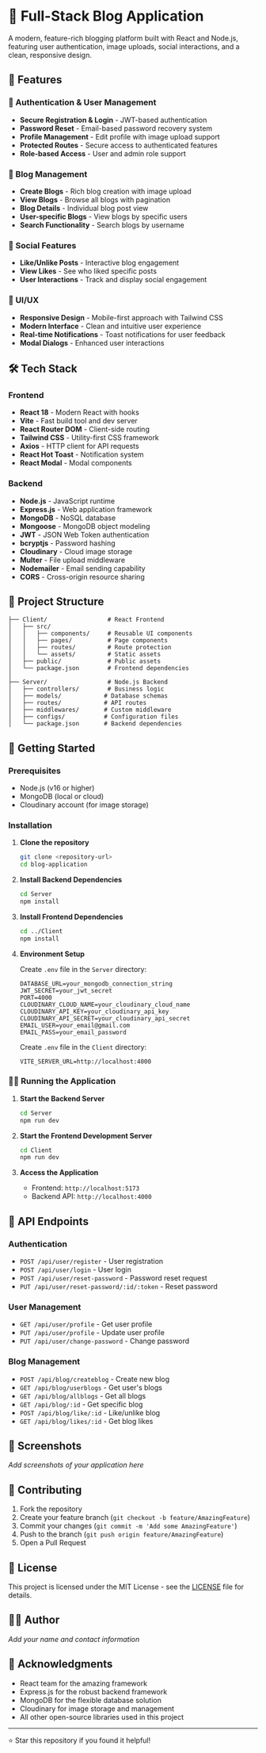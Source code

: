 # 📝 Full-Stack Blog Application

A modern, feature-rich blogging platform built with React and Node.js, featuring user authentication, image uploads, social interactions, and a clean, responsive design.

## 🌟 Features

### 🔐 Authentication & User Management
- **Secure Registration & Login** - JWT-based authentication
- **Password Reset** - Email-based password recovery system
- **Profile Management** - Edit profile with image upload support
- **Protected Routes** - Secure access to authenticated features
- **Role-based Access** - User and admin role support

### 📖 Blog Management
- **Create Blogs** - Rich blog creation with image upload
- **View Blogs** - Browse all blogs with pagination
- **Blog Details** - Individual blog post view
- **User-specific Blogs** - View blogs by specific users
- **Search Functionality** - Search blogs by username

### 💝 Social Features
- **Like/Unlike Posts** - Interactive blog engagement
- **View Likes** - See who liked specific posts
- **User Interactions** - Track and display social engagement

### 🎨 UI/UX
- **Responsive Design** - Mobile-first approach with Tailwind CSS
- **Modern Interface** - Clean and intuitive user experience
- **Real-time Notifications** - Toast notifications for user feedback
- **Modal Dialogs** - Enhanced user interactions

## 🛠️ Tech Stack

### Frontend
- **React 18** - Modern React with hooks
- **Vite** - Fast build tool and dev server
- **React Router DOM** - Client-side routing
- **Tailwind CSS** - Utility-first CSS framework
- **Axios** - HTTP client for API requests
- **React Hot Toast** - Notification system
- **React Modal** - Modal components

### Backend
- **Node.js** - JavaScript runtime
- **Express.js** - Web application framework
- **MongoDB** - NoSQL database
- **Mongoose** - MongoDB object modeling
- **JWT** - JSON Web Token authentication
- **bcryptjs** - Password hashing
- **Cloudinary** - Cloud image storage
- **Multer** - File upload middleware
- **Nodemailer** - Email sending capability
- **CORS** - Cross-origin resource sharing

## 📁 Project Structure

```
├── Client/                 # React Frontend
│   ├── src/
│   │   ├── components/     # Reusable UI components
│   │   ├── pages/          # Page components
│   │   ├── routes/         # Route protection
│   │   └── assets/         # Static assets
│   ├── public/             # Public assets
│   └── package.json        # Frontend dependencies
│
├── Server/                 # Node.js Backend
│   ├── controllers/        # Business logic
│   ├── models/            # Database schemas
│   ├── routes/            # API routes
│   ├── middlewares/       # Custom middleware
│   ├── configs/           # Configuration files
│   └── package.json       # Backend dependencies
```

## 🚀 Getting Started

### Prerequisites
- Node.js (v16 or higher)
- MongoDB (local or cloud)
- Cloudinary account (for image storage)

### Installation

1. **Clone the repository**
   ```bash
   git clone <repository-url>
   cd blog-application
   ```

2. **Install Backend Dependencies**
   ```bash
   cd Server
   npm install
   ```

3. **Install Frontend Dependencies**
   ```bash
   cd ../Client
   npm install
   ```

4. **Environment Setup**

   Create `.env` file in the `Server` directory:
   ```env
   DATABASE_URL=your_mongodb_connection_string
   JWT_SECRET=your_jwt_secret
   PORT=4000
   CLOUDINARY_CLOUD_NAME=your_cloudinary_cloud_name
   CLOUDINARY_API_KEY=your_cloudinary_api_key
   CLOUDINARY_API_SECRET=your_cloudinary_api_secret
   EMAIL_USER=your_email@gmail.com
   EMAIL_PASS=your_email_password
   ```

   Create `.env` file in the `Client` directory:
   ```env
   VITE_SERVER_URL=http://localhost:4000
   ```

### 🏃‍♂️ Running the Application

1. **Start the Backend Server**
   ```bash
   cd Server
   npm run dev
   ```

2. **Start the Frontend Development Server**
   ```bash
   cd Client
   npm run dev
   ```

3. **Access the Application**
   - Frontend: `http://localhost:5173`
   - Backend API: `http://localhost:4000`

## 🔗 API Endpoints

### Authentication
- `POST /api/user/register` - User registration
- `POST /api/user/login` - User login
- `POST /api/user/reset-password` - Password reset request
- `PUT /api/user/reset-password/:id/:token` - Reset password

### User Management
- `GET /api/user/profile` - Get user profile
- `PUT /api/user/profile` - Update user profile
- `PUT /api/user/change-password` - Change password

### Blog Management
- `POST /api/blog/createblog` - Create new blog
- `GET /api/blog/userblogs` - Get user's blogs
- `GET /api/blog/allblogs` - Get all blogs
- `GET /api/blog/:id` - Get specific blog
- `POST /api/blog/like/:id` - Like/unlike blog
- `GET /api/blog/likes/:id` - Get blog likes

## 📱 Screenshots

*Add screenshots of your application here*

## 🤝 Contributing

1. Fork the repository
2. Create your feature branch (`git checkout -b feature/AmazingFeature`)
3. Commit your changes (`git commit -m 'Add some AmazingFeature'`)
4. Push to the branch (`git push origin feature/AmazingFeature`)
5. Open a Pull Request

## 📄 License

This project is licensed under the MIT License - see the [LICENSE](LICENSE) file for details.

## 👨‍💻 Author

*Add your name and contact information*

## 🙏 Acknowledgments

- React team for the amazing framework
- Express.js for the robust backend framework
- MongoDB for the flexible database solution
- Cloudinary for image storage and management
- All other open-source libraries used in this project

---

⭐ Star this repository if you found it helpful!